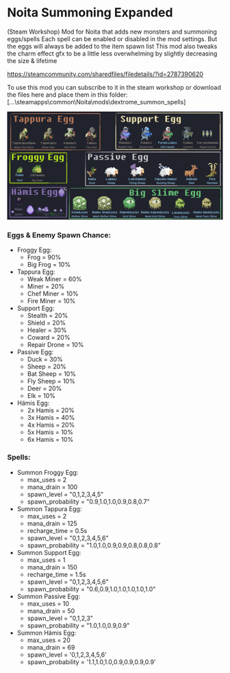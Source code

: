# Noita Summoning Expanded
(Steam Workshop) Mod for Noita that adds new monsters and summoning eggs/spells
Each spell can be enabled or disabled in the mod settings. But the eggs will always be added to the item spawn list
This mod also tweaks the charm effect gfx to be a little less overwhelming by slightly decreasing the size & lifetime

https://steamcommunity.com/sharedfiles/filedetails/?id=2787390620

To use this mod you can subscribe to it in the steam workshop or download the files here and place them in this folder: [...\steamapps\common\Noita\mods\dextrome_summon_spells]

![workshop_preview_image](https://github.com/Dextrome/noita-summoning-expanded/blob/main/workshop_preview_image.png)

<h3>Eggs & Enemy Spawn Chance:</h3>

* Froggy Egg:
    - Frog = 90%
    - Big Frog = 10%
* Tappura Egg:
    - Weak Miner = 60%
    - Miner = 20%
    - Chef Miner = 10%
    - Fire Miner = 10%
* Support Egg:
    - Stealth = 20%
    - Shield = 20%
    - Healer = 30%
    - Coward = 20%
    - Repair Drone = 10%
* Passive Egg:
    - Duck = 30%
    - Sheep = 20%
    - Bat Sheep = 10%
    - Fly Sheep = 10%
    - Deer = 20%
    - Elk = 10%
* Hämis Egg:
    - 2x Hamis = 20%
    - 3x Hamis = 40%
    - 4x Hamis = 20%
    - 5x Hamis = 10%
    - 6x Hamis = 10%

<h3> Spells: </h3>

* Summon Froggy Egg:
    - max_uses                          = 2
    - mana_drain                        = 100
    - spawn_level                       = "0,1,2,3,4,5"
    - spawn_probability                 = "0.9,1.0,1.0,0.9,0.8,0.7"
* Summon Tappura Egg:
    - max_uses                          = 2
    - mana_drain                        = 125
    - recharge_time                     = 0.5s
    - spawn_level                       = "0,1,2,3,4,5,6"
    - spawn_probability                 = "1.0,1.0,0.9,0.9,0.8,0.8,0.8"
* Summon Support Egg:
    - max_uses                          = 1
    - mana_drain                        = 150
    - recharge_time                     = 1.5s
    - spawn_level                       = "0,1,2,3,4,5,6"
    - spawn_probability                 = "0.6,0.9,1.0,1.0,1.0,1.0,1.0"
* Summon Passive Egg:
    - max_uses                          = 10
    - mana_drain                        = 50
    - spawn_level                       = "0,1,2,3"
    - spawn_probability                 = "1.0,1.0,0.9,0.9"
* Summon Hämis Egg:
    - max_uses 				= 20
    - mana_drain 			= 69
    - spawn_level 			= '0,1,2,3,4,5,6'
    - spawn_probability 		= '1.1,1.0,1.0,0.9,0.9,0.9,0.9'
    
